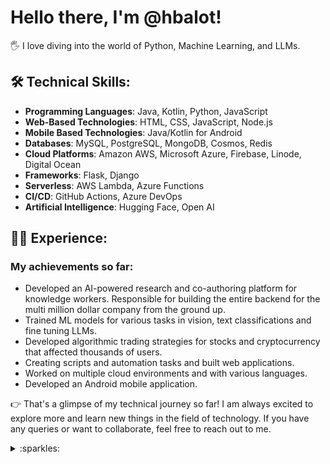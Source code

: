 # Hello there, I'm @hbalot!

:raised_hand_with_fingers_splayed: I love diving into the world of Python, Machine Learning, and LLMs.

## :hammer_and_wrench: Technical Skills:

- **Programming Languages**: Java, Kotlin, Python, JavaScript
- **Web-Based Technologies**: HTML, CSS, JavaScript, Node.js
- **Mobile Based Technologies**: Java/Kotlin for Android
- **Databases**: MySQL, PostgreSQL, MongoDB, Cosmos, Redis
- **Cloud Platforms**: Amazon AWS, Microsoft Azure, Firebase, Linode, Digital Ocean
- **Frameworks**: Flask, Django
- **Serverless**: AWS Lambda, Azure Functions
- **CI/CD**: GitHub Actions, Azure DevOps
- **Artificial Intelligence**: Hugging Face, Open AI

## :man_technologist: Experience:

### My achievements so far:
- Developed an AI-powered research and co-authoring platform for knowledge workers. Responsible for building the entire backend for the multi million dollar company from the ground up.
- Trained ML models for various tasks in vision, text classifications and fine tuning LLMs.
- Developed algorithmic trading strategies for stocks and cryptocurrency that affected thousands of users.
- Creating scripts and automation tasks and built web applications.
- Worked on multiple cloud environments and with various languages.
- Developed an Android mobile application.

👉 That's a glimpse of my technical journey so far! I am always excited to explore more and learn new things in the field of technology. If you have any queries or want to collaborate, feel free to reach out to me. 

<details>
<summary>:sparkles:</summary>
This is a special repository because its `README.md` appears on my GitHub profile.
</details>

